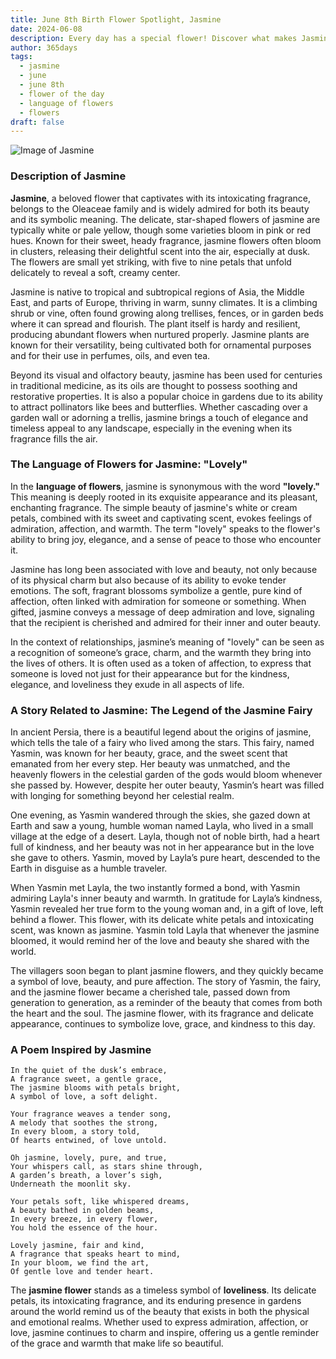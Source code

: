 ```yaml
---
title: June 8th Birth Flower Spotlight, Jasmine
date: 2024-06-08
description: Every day has a special flower! Discover what makes Jasmine unique as today’s birth flower and its symbolic meaning.
author: 365days
tags:
  - jasmine
  - june
  - june 8th
  - flower of the day
  - language of flowers
  - flowers
draft: false
---
```


![Image of Jasmine](https://cdn.pixabay.com/photo/2020/06/06/15/48/scent-of-jasmine-5267072_1280.jpg#center)


### Description of Jasmine

**Jasmine**, a beloved flower that captivates with its intoxicating fragrance, belongs to the Oleaceae family and is widely admired for both its beauty and its symbolic meaning. The delicate, star-shaped flowers of jasmine are typically white or pale yellow, though some varieties bloom in pink or red hues. Known for their sweet, heady fragrance, jasmine flowers often bloom in clusters, releasing their delightful scent into the air, especially at dusk. The flowers are small yet striking, with five to nine petals that unfold delicately to reveal a soft, creamy center.

Jasmine is native to tropical and subtropical regions of Asia, the Middle East, and parts of Europe, thriving in warm, sunny climates. It is a climbing shrub or vine, often found growing along trellises, fences, or in garden beds where it can spread and flourish. The plant itself is hardy and resilient, producing abundant flowers when nurtured properly. Jasmine plants are known for their versatility, being cultivated both for ornamental purposes and for their use in perfumes, oils, and even tea.

Beyond its visual and olfactory beauty, jasmine has been used for centuries in traditional medicine, as its oils are thought to possess soothing and restorative properties. It is also a popular choice in gardens due to its ability to attract pollinators like bees and butterflies. Whether cascading over a garden wall or adorning a trellis, jasmine brings a touch of elegance and timeless appeal to any landscape, especially in the evening when its fragrance fills the air.

### The Language of Flowers for Jasmine: "Lovely"

In the **language of flowers**, jasmine is synonymous with the word **"lovely."** This meaning is deeply rooted in its exquisite appearance and its pleasant, enchanting fragrance. The simple beauty of jasmine's white or cream petals, combined with its sweet and captivating scent, evokes feelings of admiration, affection, and warmth. The term "lovely" speaks to the flower's ability to bring joy, elegance, and a sense of peace to those who encounter it.

Jasmine has long been associated with love and beauty, not only because of its physical charm but also because of its ability to evoke tender emotions. The soft, fragrant blossoms symbolize a gentle, pure kind of affection, often linked with admiration for someone or something. When gifted, jasmine conveys a message of deep admiration and love, signaling that the recipient is cherished and admired for their inner and outer beauty.

In the context of relationships, jasmine’s meaning of "lovely" can be seen as a recognition of someone’s grace, charm, and the warmth they bring into the lives of others. It is often used as a token of affection, to express that someone is loved not just for their appearance but for the kindness, elegance, and loveliness they exude in all aspects of life.

### A Story Related to Jasmine: The Legend of the Jasmine Fairy

In ancient Persia, there is a beautiful legend about the origins of jasmine, which tells the tale of a fairy who lived among the stars. This fairy, named Yasmin, was known for her beauty, grace, and the sweet scent that emanated from her every step. Her beauty was unmatched, and the heavenly flowers in the celestial garden of the gods would bloom whenever she passed by. However, despite her outer beauty, Yasmin’s heart was filled with longing for something beyond her celestial realm.

One evening, as Yasmin wandered through the skies, she gazed down at Earth and saw a young, humble woman named Layla, who lived in a small village at the edge of a desert. Layla, though not of noble birth, had a heart full of kindness, and her beauty was not in her appearance but in the love she gave to others. Yasmin, moved by Layla’s pure heart, descended to the Earth in disguise as a humble traveler.

When Yasmin met Layla, the two instantly formed a bond, with Yasmin admiring Layla's inner beauty and warmth. In gratitude for Layla’s kindness, Yasmin revealed her true form to the young woman and, in a gift of love, left behind a flower. This flower, with its delicate white petals and intoxicating scent, was known as jasmine. Yasmin told Layla that whenever the jasmine bloomed, it would remind her of the love and beauty she shared with the world.

The villagers soon began to plant jasmine flowers, and they quickly became a symbol of love, beauty, and pure affection. The story of Yasmin, the fairy, and the jasmine flower became a cherished tale, passed down from generation to generation, as a reminder of the beauty that comes from both the heart and the soul. The jasmine flower, with its fragrance and delicate appearance, continues to symbolize love, grace, and kindness to this day.

### A Poem Inspired by Jasmine

```
In the quiet of the dusk’s embrace,  
A fragrance sweet, a gentle grace,  
The jasmine blooms with petals bright,  
A symbol of love, a soft delight.  

Your fragrance weaves a tender song,  
A melody that soothes the strong,  
In every bloom, a story told,  
Of hearts entwined, of love untold.  

Oh jasmine, lovely, pure, and true,  
Your whispers call, as stars shine through,  
A garden’s breath, a lover’s sigh,  
Underneath the moonlit sky.  

Your petals soft, like whispered dreams,  
A beauty bathed in golden beams,  
In every breeze, in every flower,  
You hold the essence of the hour.  

Lovely jasmine, fair and kind,  
A fragrance that speaks heart to mind,  
In your bloom, we find the art,  
Of gentle love and tender heart.
```

The **jasmine flower** stands as a timeless symbol of **loveliness**. Its delicate petals, its intoxicating fragrance, and its enduring presence in gardens around the world remind us of the beauty that exists in both the physical and emotional realms. Whether used to express admiration, affection, or love, jasmine continues to charm and inspire, offering us a gentle reminder of the grace and warmth that make life so beautiful.

